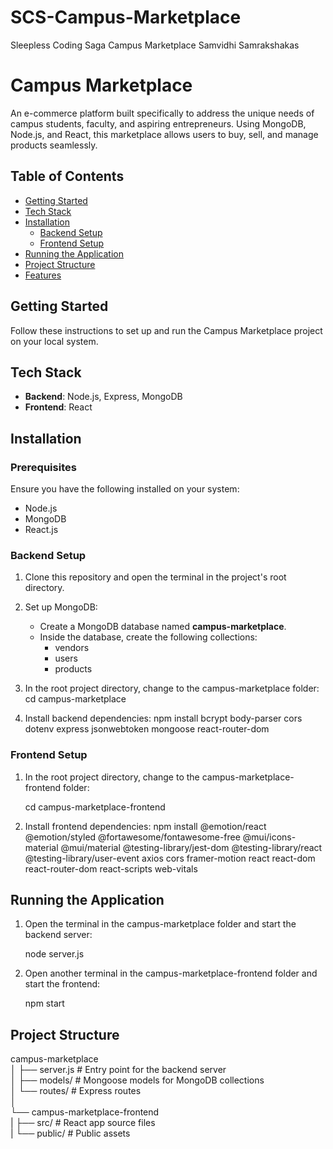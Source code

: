 # SCS-Campus-Marketplace
 Sleepless Coding Saga Campus Marketplace Samvidhi Samrakshakas

# Campus Marketplace

An e-commerce platform built specifically to address the unique needs of campus students, faculty, and aspiring entrepreneurs. Using MongoDB, Node.js, and React, this marketplace allows users to buy, sell, and manage products seamlessly.

## Table of Contents
- [Getting Started](#getting-started)
- [Tech Stack](#tech-stack)
- [Installation](#installation)
  - [Backend Setup](#backend-setup)
  - [Frontend Setup](#frontend-setup)
- [Running the Application](#running-the-application)
- [Project Structure](#project-structure)
- [Features](#features)

## Getting Started
Follow these instructions to set up and run the Campus Marketplace project on your local system.

## Tech Stack
- **Backend**: Node.js, Express, MongoDB
- **Frontend**: React

## Installation

### Prerequisites
Ensure you have the following installed on your system:
- Node.js
- MongoDB
- React.js

### Backend Setup

1. Clone this repository and open the terminal in the project's root directory.
2. Set up MongoDB:
   - Create a MongoDB database named **campus-marketplace**.
   - Inside the database, create the following collections:
     - vendors
     - users
     - products

3. In the root project directory, change to the campus-marketplace folder:
   cd campus-marketplace

4. Install backend dependencies:
   npm install bcrypt body-parser cors dotenv express jsonwebtoken mongoose react-router-dom


### Frontend Setup

1. In the root project directory, change to the campus-marketplace-frontend folder:
   
   cd campus-marketplace-frontend
   

2. Install frontend dependencies:
   npm install @emotion/react @emotion/styled @fortawesome/fontawesome-free @mui/icons-material @mui/material @testing-library/jest-dom @testing-library/react @testing-library/user-event axios cors framer-motion react react-dom react-router-dom react-scripts web-vitals

## Running the Application

1. Open the terminal in the campus-marketplace folder and start the backend server:
   
   node server.js
  

3. Open another terminal in the campus-marketplace-frontend folder and start the frontend:
   
   npm start
   

## Project Structure


campus-marketplace<br>
│   ├── server.js               # Entry point for the backend server<br> 
│   ├── models/                 # Mongoose models for MongoDB collections<br> 
│   └── routes/                 # Express routes<br> 
│<br>
└── campus-marketplace-frontend<br>
|    ├── src/                    # React app source files<br>
|    └── public/                 # Public assets<br>
